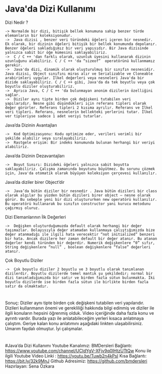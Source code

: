 # Java'da Dizi Kullanımı

Dizi Nedir ?

    -> Normalde bir dizi, bitişik bellek konumuna sahip benzer türde elemanların bir koleksiyonudur.
    ->	Java dizisi , benzer veri türündeki öğeleri içeren bir nesnedir. Ek olarak, bir dizinin öğeleri bitişik bir bellek konumunda depolanır. Benzer öğeleri sakladığımız bir veri yapısıdır. Bir Java dizisinde yalnızca sabit bir öğe kümesini saklayabiliriz.
    ->	C / C ++ 'dan farklı olarak, uzunluk üyesini kullanarak dizinin uzunluğunu alabiliriz. C / C ++ 'da “sizeof”  operatörünü kullanmamız gerekir.
    ->	Java'da dizi, dinamik olarak oluşturulmuş bir sınıfın nesnesidir. Java dizisi, Object sınıfını miras alır ve Serializable ve Cloneable arabirimleri uygular. İlkel değerleri veya nesneleri Java'da bir dizide saklayabiliriz. C / C ++ gibi, Java'da da tek boyutlu veya çok boyutlu diziler oluşturabiliriz.
    ->	Ayrıca Java, C / C ++ 'da bulunmayan anonim dizilerin özelliğini sağlar.
    ->	Diziler aynı tipte birden çok değişkeni tutabilen veri yapılarıdır. Nesne gibi düşündükleri için referans tipleri olarak değer görürler. Referans tipleri 2 kısıma ayrılır. Referans ve İlkel veri tipleri. Referans, nesnelerin bellekteki yerlerini tutar. İlkel ver tipleriyse sadece 1 adet veriyi tutarlar.

Java’da Dizinin Avantajları

    ->	Kod Optimizasyonu: Kodu optimize eder, verileri verimli bir şekilde alabilir veya sıralayabiliriz.
    ->	Rastgele erişim: Bir indeks konumunda bulunan herhangi bir veriyi alabiliriz.

Java’da Dizinin Dezavantajları

    ->	Boyut Sınırı: Dizideki öğeleri yalnızca sabit boyutta saklayabiliriz. Çalışma zamanında boyutunu büyütmez. Bu sorunu çözmek için, Java'da otomatik olarak büyüyen koleksiyon çerçevesi kullanılır.

Java’da diziler birer Object’dir 

    ->	Java’da bütün diziler bir nesnedir . Java bütün dizileri bir class olarak algılar bu yüzden bütün dizileri birer object – nesne olarak görür. Bu sebeple yeni bir dizi oluştururken new operatörü kullanılır. Bu operatörü kullanarak bu sınıfın constructor yani kurucu metodunu çağırmış oluruz.

Dizi Elemanlarının İlk Değerleri
   
    ->	Değişken oluşturduğumuzda default olarak herhangi bir değer taşımazlar. Dolayısıyla değer atamadan kullanmaya çalıştığımızda bize değer atanmadığı ile ilgili hata verecektir “not initialized” benzeri bir hata. Ancak dizilere her zaman default bir değer atanır. Bu atanan değerler kendi türünden bir değerdir. Numerik değişkenlere “0” sıfır, String değişkenlere “null” , boolean değişkenlere “false” değerleri atanır.


Çok Boyutlu Diziler

    ->	Çok boyutlu diziler 2 boyutlu ve 3 boyutlu olarak tanımlanan dizilerdir. Boyutlu dizilerde temel mantık şu şekildedir; normal bir dizi tanımladığımızda bir satır ve birden fazla sütun bulunmakta. İki boyutlu dizilerde ise birden fazla sütun ile birlikte birden fazla satır da olmaktadır.

#

Sonuç: Diziler aynı tipte birden çok değişkeni tutabilen veri yapılarıdır. Dizileri kullanmanın önemi ve gerekliliği hakkında bilgi edinmiş ve diziler ile ilgili konuların hepsini öğrenmiş olduk. Video içeriğinde daha fazla konu ve ayrıntı vardır. Burada yazı ile anlatabileceğim yerleri kısaca anlatmaya çalıştım. Geriye kalan konu anlatımını aşağıdaki linkten ulaşabilirsiniz. Umarım faydalı olmuştur. İyi çalışmalar.

# 

#Java’da Dizi Kullanımı
Youtube Kanalımız: BMDersleri
Bağlantı: https://www.youtube.com/channel/UCIdYgV-XFjv9q0IHtzUTtQw
Konu ile ilgili Youtube Video Linki :  https://youtu.be/Tuwb2n4kPsI
Kısa Bağlantı: https://bit.ly/32k9MnJ
Github Adresimiz: https://github.com/bmdersleri
Hazırlayan: Sena Özkara
